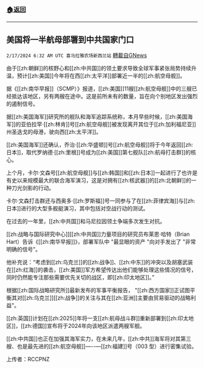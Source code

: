 ###  [:house:返回](README.md)
---


## 美国将一半航母部署到中共国家门口
`2/17/2024 6:32 AM UTC 喜马拉雅农场新西兰站` [轉載自GNews](https://gnews.org/articles/2317888)

由于[[zh:朝鲜]]的核野心和[[zh:中共国]]的领土要求导致全球军事紧张局势持续升温，预计[[zh:美国]]今年将在西[[zh:太平洋]]部署近一半的[[zh:航空母舰]]。

据《[[zh:南华早报]]（SCMP）》报道，[[zh:美国]]11艘[[zh:航空母舰]]中的三艘已经抵达该地区，另有两艘在途中。这是前所未有的数量，旨在向个别地区发出强烈的遏制信号。

据[[zh:美国海军]]研究所的舰队和海军追踪系统称，本月早些时候，[[zh:美国海军]]的亚伯拉罕·[[zh:林肯]]号[[zh:航空母舰]]被发现离开其位于[[zh:加利福尼亚]]州圣迭戈的母港，驶向西[[zh:太平洋]]。

[[zh:美国海军]]还确认，乔治·[[zh:华盛顿]]号[[zh:航空母舰]]将于今年返回[[zh:日本]]，取代罗纳德·[[zh:里根]]号成为[[zh:美国]]第七舰队[[zh:航母打击群]]的核心。

上个月，卡尔·文森号[[zh:航空母舰]]与[[zh:韩国]]和[[zh:日本]]一起进行了也许是有史以来规模最大的联合海军演习，这是对拥有[[zh:核武器]]的[[zh:北朝鲜]]的一种刀光剑影的行动。

卡尔·文森打击群还与西奥多·[[zh:罗斯福]]号一同参与了在[[zh:菲律宾海]]与[[zh:日本]]进行的大型多舰艇演习，其中包括对空战行动的测试。

在过去的一年里，[[zh:中共国]]和马尼拉因领土争端多次发生对抗。

[[zh:战略与国际研究中心]][[zh:中共国]]力量项目的研究员布莱恩·哈特（Brian Hart）告诉《[[zh:南华早报]]》，部署军队中 "最显眼的资产 "向对手发出了 "非常明确的信号"。

他补充说：“考虑到[[zh:乌克兰]]的[[zh:战争]]、[[zh:中东]]的冲突以及胡塞武装在[[zh:红海]]的袭击，[[zh:美国]]军方希望传达出他们能够处理这些情况的信号，同时仍然能专注那些需要优先关切的战区，即[[zh:印太地区]]。”

根据[[zh:国际战略研究所]]最新发布的军事平衡报告， "[[zh:西方国家]]正试图平衡其对[[zh:乌克兰]][[zh:战争]]的关注与其在[[zh:亚洲]]主要由贸易驱动的战略利益"。

[[zh:英国]]计划在[[zh:2025]]年将一支[[zh:航母战斗群]]重新部署到[[zh:印太地区]]，[[zh:德国]]宣布将于2024年向该地区派遣两艘军舰。

[[zh:中共国]]也正在加强其海军实力，在未来几年，[[zh:中共]]海军将对其第三艘、也是最先进的[[zh:航空母舰]]—--—[[zh:福建]]号（003 型）进行密集试验。

上传者：RCCPNZ
